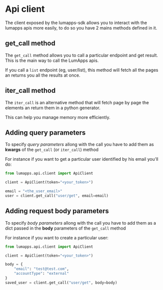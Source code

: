 # Api client

The client exposed by the lumapps-sdk allows you to interact with the lumapps apis more easily, to do so you have 2 mains methods defined in it.

## get_call method

The `get_call` method allows you to call a particular endpoint and get result. This is the main way to call the LumApps apis. 

If you call a `list` endpoint (eg, user/list), this method will fetch all the pages an returns you all the results at once.


## iter_call method

The `iter_call` is an alternative method that will fetch page by page the elements an return them in a python generator.

This can help you manage memory more efficiently.

## Adding query parameters 

To specify *query parameters* allong with the call you have to add them as **kwargs** of the `get_call` (or `iter_call`) method

For instance if you want to get a particular user identified by his email you'll do:

```python
from lumapps.api.client import ApiClient

client = ApiClient(token="<your_token>")

email = "<the_user_email>"
user = client.get_call("user/get", email=email)
```
## Adding request body parameters

To specify *body parameters* allong with the call you have to add them as a dict passed in the **body** parameters of the `get_call` method

For instance if you want to create a particular user:

```python
from lumapps.api.client import ApiClient

client = ApiClient(token="<your_token>")

body = {
    "email": "test@test.com",
    "accountType": "external"
}
saved_user = client.get_call("user/get", body=body)
```